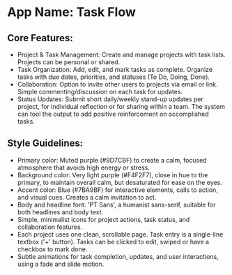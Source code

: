 # **App Name**: Task Flow

## Core Features:

- Project & Task Management: Create and manage projects with task lists. Projects can be personal or shared.
- Task Organization: Add, edit, and mark tasks as complete. Organize tasks with due dates, priorities, and statuses (To Do, Doing, Done).
- Collaboration: Option to invite other users to projects via email or link. Simple commenting/discussion on each task for updates.
- Status Updates: Submit short daily/weekly stand-up updates per project, for individual reflection or for sharing within a team. The system can tool the output to add positive reinforcement on accomplished tasks.

## Style Guidelines:

- Primary color: Muted purple (#9D7CBF) to create a calm, focused atmosphere that avoids high energy or stress. 
- Background color: Very light purple (#F4F2F7), close in hue to the primary, to maintain overall calm, but desaturated for ease on the eyes. 
- Accent color: Blue (#7BA9BF) for interactive elements, calls to action, and visual cues. Creates a calm invitation to act.
- Body and headline font: 'PT Sans', a humanist sans-serif, suitable for both headlines and body text.
- Simple, minimalist icons for project actions, task status, and collaboration features.
- Each project uses one clean, scrollable page. Task entry is a single-line textbox ('+' button). Tasks can be clicked to edit, swiped or have a checkbox to mark done.
- Subtle animations for task completion, updates, and user interactions, using a fade and slide motion.